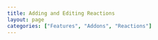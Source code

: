 ```yaml
---
title: Adding and Editing Reactions
layout: page
categories: ["Features", "Addons", "Reactions"]
---
```

